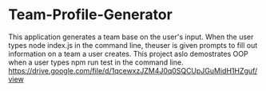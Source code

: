 # Team-Profile-Generator

This application generates a team base on the user's input. When the user types node index.js in the command line, theuser is given prompts to fill out information on a team a user creates. This project aslo demostrates OOP when a user types npm run test in the command line.
https://drive.google.com/file/d/1qcewxzJZM4J0q0SQCUpJGuMidH1HZguf/view

